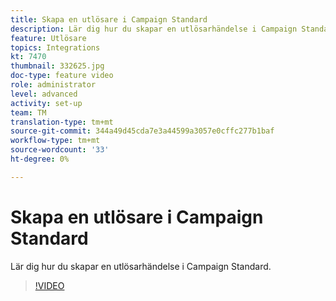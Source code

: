 ```yaml
---
title: Skapa en utlösare i Campaign Standard
description: Lär dig hur du skapar en utlösarhändelse i Campaign Standard.
feature: Utlösare
topics: Integrations
kt: 7470
thumbnail: 332625.jpg
doc-type: feature video
role: administrator
level: advanced
activity: set-up
team: TM
translation-type: tm+mt
source-git-commit: 344a49d45cda7e3a44599a3057e0cffc277b1baf
workflow-type: tm+mt
source-wordcount: '33'
ht-degree: 0%

---
```



# Skapa en utlösare i Campaign Standard

Lär dig hur du skapar en utlösarhändelse i Campaign Standard.

>[!VIDEO](https://video.tv.adobe.com/v/332625?quality=12)
